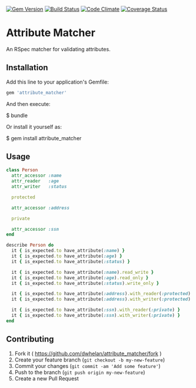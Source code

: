 [![Gem Version](https://badge.fury.io/rb/attribute_matcher.png)](http://badge.fury.io/rb/attribute_matcher)
[![Build Status](https://travis-ci.org/dwhelan/attribute_matcher.png?branch=master)](https://travis-ci.org/dwhelan/attribute_matcher)
[![Code Climate](https://codeclimate.com/github/dwhelan/attribute_matcher/badges/gpa.svg)](https://codeclimate.com/github/dwhelan/attribute_matcher)
[![Coverage Status](https://coveralls.io/repos/dwhelan/attribute_matcher/badge.svg?branch=master&service=github)](https://coveralls.io/github/dwhelan/attribute_matcher?branch=master)

# Attribute Matcher

An RSpec matcher for validating attributes.

## Installation

Add this line to your application's Gemfile:

```ruby
gem 'attribute_matcher'
```

And then execute:

  $ bundle

Or install it yourself as:

  $ gem install attribute_matcher

## Usage

```ruby
class Person
  attr_accessor :name
  attr_reader   :age
  attr_writer   :status

  protected

  attr_accessor :address

  private

  attr_accessor :ssn
end

describe Person do
  it { is_expected.to have_attribute(:name) }
  it { is_expected.to have_attribute(:age) }
  it { is_expected.to have_attribute(:status) }

  it { is_expected.to have_attribute(:name).read_write }
  it { is_expected.to have_attribute(:age).read_only }
  it { is_expected.to have_attribute(:status).write_only }

  it { is_expected.to have_attribute(:address).with_reader(:protected) }
  it { is_expected.to have_attribute(:address).with_writer(:protected) }

  it { is_expected.to have_attribute(:ssn).with_reader(:private) }
  it { is_expected.to have_attribute(:ssn).with_writer(:private) }
end
```

## Contributing

1. Fork it ( https://github.com/dwhelan/attribute_matcher/fork )
2. Create your feature branch (`git checkout -b my-new-feature`)
3. Commit your changes (`git commit -am 'Add some feature'`)
4. Push to the branch (`git push origin my-new-feature`)
5. Create a new Pull Request
